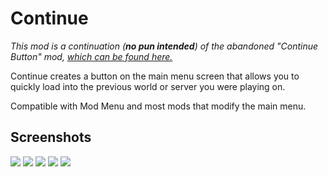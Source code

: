 # Continue

*This mod is a continuation (**no pun intended**) of the abandoned "Continue Button" mod, [which can be found here.](https://curseforge.com/minecraft/mc-mods/continue-button)*

Continue creates a button on the main menu screen that allows you to quickly load into the previous world or server you were playing on.

Compatible with Mod Menu and most mods that modify the main menu.

## Screenshots

![](https://cdn.modrinth.com/data/6DpItqEj/images/72f8061b8e421c2819bbbb70dbc4bd5533bda79e.png)
![](https://cdn.modrinth.com/data/6DpItqEj/images/ecf211665911e1dbbea7b31bc5c930b0aec5bb1b.png)
![](https://cdn.modrinth.com/data/6DpItqEj/images/85be4ac9aa2f0c3caec9b534ea39224d457db9f2.png)
![](https://cdn.modrinth.com/data/6DpItqEj/images/9e6ad027ce95093d3e78e4b79a6252d62ab8a837.png)
![](https://cdn.modrinth.com/data/6DpItqEj/images/ba98d922e1319444740abcf126fcec0e5bb8992c.png)


